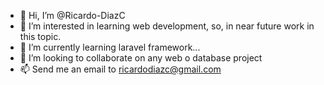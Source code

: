 - 👋 Hi, I’m @Ricardo-DiazC
- 👀 I’m interested in learning web development, so, in near future work in this topic.
- 🌱 I’m currently learning laravel framework...
- 💞️ I’m looking to collaborate on any web o database project
- 📫 Send me an email to ricardodiazc@gmail.com


<!---
Ricardo-DiazC/Ricardo-DiazC is a ✨ special ✨ repository because its `README.md` (this file) appears on your GitHub profile.
You can click the Preview link to take a look at your changes.
--->
